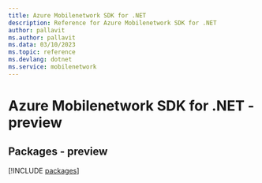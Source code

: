 ```yaml
---
title: Azure Mobilenetwork SDK for .NET
description: Reference for Azure Mobilenetwork SDK for .NET
author: pallavit
ms.author: pallavit
ms.data: 03/10/2023
ms.topic: reference
ms.devlang: dotnet
ms.service: mobilenetwork
---
```

# Azure Mobilenetwork SDK for .NET - preview
## Packages - preview
[!INCLUDE [packages](mobilenetwork-index.md)]